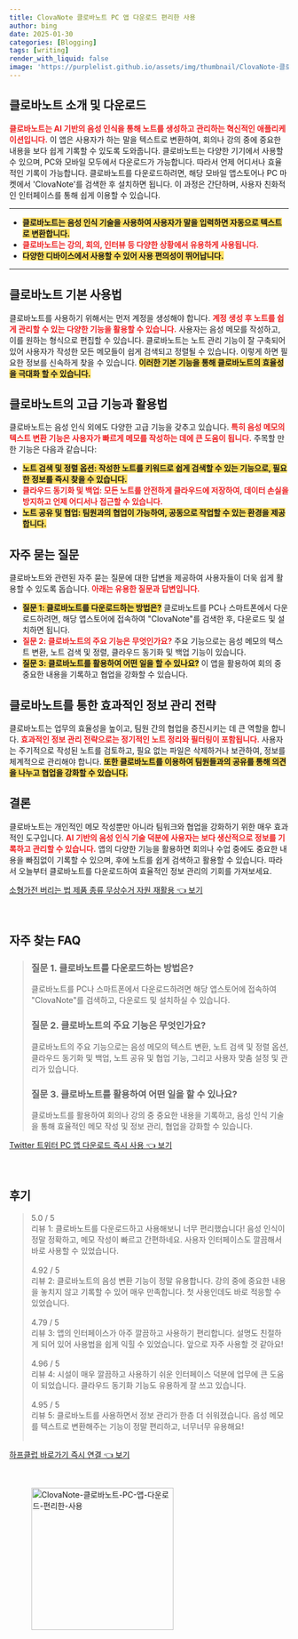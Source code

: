 ```yaml
---
title: ClovaNote 클로바노트 PC 앱 다운로드 편리한 사용
author: bing
date: 2025-01-30
categories: [Blogging]
tags: [writing]
render_with_liquid: false
image: 'https://purplelist.github.io/assets/img/thumbnail/ClovaNote-클로바노트-PC-앱-다운로드-편리한-사용.webp'
---
```



<h2 id='클로바노트_소개'>클로바노트 소개 및 다운로드</h2>

<p><b><span style="color: #ee2323;">클로바노트는 AI 기반의 음성 인식을 통해 노트를 생성하고 관리하는 혁신적인 애플리케이션입니다.</span></b> 이 앱은 사용자가 하는 말을 텍스트로 변환하여, 회의나 강의 중에 중요한 내용을 보다 쉽게 기록할 수 있도록 도와줍니다. 클로바노트는 다양한 기기에서 사용할 수 있으며, PC와 모바일 모두에서 다운로드가 가능합니다. 따라서 언제 어디서나 효율적인 기록이 가능합니다. 클로바노트를 다운로드하려면, 해당 모바일 앱스토어나 PC 마켓에서 'ClovaNote'를 검색한 후 설치하면 됩니다. 이 과정은 간단하며, 사용자 친화적인 인터페이스를 통해 쉽게 이용할 수 있습니다.</p>

<hr />

<ul>
    <li><b><span style="background-color: #ffe066;">클로바노트는 음성 인식 기술을 사용하여 사용자가 말을 입력하면 자동으로 텍스트로 변환합니다.</span></b></li>
    <li><b><span style="color: #ee2323;">클로바노트는 강의, 회의, 인터뷰 등 다양한 상황에서 유용하게 사용됩니다.</span></b></li>
    <li><b><span style="background-color: #ffe066;">다양한 디바이스에서 사용할 수 있어 사용 편의성이 뛰어납니다.</span></b></li>
</ul>

<hr />

<h2 id='클로바노트_기본_사용법'>클로바노트 기본 사용법</h2>

<p>클로바노트를 사용하기 위해서는 먼저 계정을 생성해야 합니다. <b><span style="color: #ee2323;">계정 생성 후 노트를 쉽게 관리할 수 있는 다양한 기능을 활용할 수 있습니다.</span></b> 사용자는 음성 메모를 작성하고, 이를 원하는 형식으로 편집할 수 있습니다. 클로바노트는 노트 관리 기능이 잘 구축되어 있어 사용자가 작성한 모든 메모들이 쉽게 검색되고 정렬될 수 있습니다. 이렇게 하면 필요한 정보를 신속하게 찾을 수 있습니다. <b><span style="background-color: #ffe066;">이러한 기본 기능을 통해 클로바노트의 효율성을 극대화 할 수 있습니다.</span></b></p>

<h2 id='클로바노트_고급_기능'>클로바노트의 고급 기능과 활용법</h2>

<p>클로바노트는 음성 인식 외에도 다양한 고급 기능을 갖추고 있습니다. <b><span style="color: #ee2323;">특히 음성 메모의 텍스트 변환 기능은 사용자가 빠르게 메모를 작성하는 데에 큰 도움이 됩니다.</span></b> 주목할 만한 기능은 다음과 같습니다:</p>

<ul>
    <li><b><span style="background-color: #ffe066;">노트 검색 및 정렬 옵션: 작성한 노트를 키워드로 쉽게 검색할 수 있는 기능으로, 필요한 정보를 즉시 찾을 수 있습니다.</span></b></li>
    <li><b><span style="color: #ee2323;">클라우드 동기화 및 백업: 모든 노트를 안전하게 클라우드에 저장하여, 데이터 손실을 방지하고 언제 어디서나 접근할 수 있습니다.</span></b></li>
    <li><b><span style="background-color: #ffe066;">노트 공유 및 협업: 팀원과의 협업이 가능하여, 공동으로 작업할 수 있는 환경을 제공합니다.</span></b></li>
</ul>

<h2 id='클로바노트_질문'>자주 묻는 질문</h2>

<p>클로바노트와 관련된 자주 묻는 질문에 대한 답변을 제공하여 사용자들이 더욱 쉽게 활용할 수 있도록 돕습니다. <b><span style="color: #ee2323;">아래는 유용한 질문과 답변입니다.</span></b></p>

<ul>
    <li><b><span style="background-color: #ffe066;">질문 1: 클로바노트를 다운로드하는 방법은?</span></b> 클로바노트를 PC나 스마트폰에서 다운로드하려면, 해당 앱스토어에 접속하여 "ClovaNote"를 검색한 후, 다운로드 및 설치하면 됩니다.</li>
    <li><b><span style="color: #ee2323;">질문 2: 클로바노트의 주요 기능은 무엇인가요?</span></b> 주요 기능으로는 음성 메모의 텍스트 변환, 노트 검색 및 정렬, 클라우드 동기화 및 백업 기능이 있습니다.</li>
    <li><b><span style="background-color: #ffe066;">질문 3: 클로바노트를 활용하여 어떤 일을 할 수 있나요?</span></b> 이 앱을 활용하여 회의 중 중요한 내용을 기록하고 협업을 강화할 수 있습니다.</li>
</ul>

<h2 id='클로바노트_효과'>클로바노트를 통한 효과적인 정보 관리 전략</h2>

<p>클로바노트는 업무의 효율성을 높이고, 팀원 간의 협업을 증진시키는 데 큰 역할을 합니다. <b><span style="color: #ee2323;">효과적인 정보 관리 전략으로는 정기적인 노트 정리와 필터링이 포함됩니다.</span></b> 사용자는 주기적으로 작성된 노트를 검토하고, 필요 없는 파일은 삭제하거나 보관하여, 정보를 체계적으로 관리해야 합니다. <b><span style="background-color: #ffe066;">또한 클로바노트를 이용하여 팀원들과의 공유를 통해 의견을 나누고 협업을 강화할 수 있습니다.</span></b></p>

<h2 id='클로바노트_결론'>결론</h2>

<p>클로바노트는 개인적인 메모 작성뿐만 아니라 팀워크와 협업을 강화하기 위한 매우 효과적인 도구입니다. <b><span style="color: #ee2323;">AI 기반의 음성 인식 기술 덕분에 사용자는 보다 생산적으로 정보를 기록하고 관리할 수 있습니다.</span></b> 앱의 다양한 기능을 활용하면 회의나 수업 중에도 중요한 내용을 빠짐없이 기록할 수 있으며, 후에 노트를 쉽게 검색하고 활용할 수 있습니다. 따라서 오늘부터 클로바노트를 다운로드하여 효율적인 정보 관리의 기회를 가져보세요.</p>


<p><a class="click-button" title="소형가전 버리는 법 제품 종류 무상수거 자원 재활용" href="https://purplelist.github.io/posts/%EC%86%8C%ED%98%95%EA%B0%80%EC%A0%84-%EB%B2%84%EB%A6%AC%EB%8A%94-%EB%B2%95-%EC%A0%9C%ED%92%88-%EC%A2%85%EB%A5%98-%EB%AC%B4%EC%83%81%EC%88%98%EA%B1%B0-%EC%9E%90%EC%9B%90-%EC%9E%AC%ED%99%9C%EC%9A%A9/" rel="dofollow">소형가전 버리는 법 제품 종류 무상수거 자원 재활용 👈 보기</a></p><br>
<h2 id='자주_찾는_FAQ'>자주 찾는 FAQ</h2>
<div itemscope="" itemtype="https://schema.org/FAQPage"> 
<blockquote> 
<div itemscope="" itemprop="mainEntity" itemtype="https://schema.org/Question"> 
<h3 itemprop="name">질문 1. 클로바노트를 다운로드하는 방법은?</h3> 
<div itemscope="" itemprop="acceptedAnswer" itemtype="https://schema.org/Answer"> 
<span itemprop="text"> 
<p>클로바노트를 PC나 스마트폰에서 다운로드하려면 해당 앱스토어에 접속하여 "ClovaNote"를 검색하고, 다운로드 및 설치하실 수 있습니다.</p> 
</span> 
</div> 
</div> 

<div itemscope="" itemprop="mainEntity" itemtype="https://schema.org/Question"> 
<h3 itemprop="name">질문 2. 클로바노트의 주요 기능은 무엇인가요?</h3> 
<div itemscope="" itemprop="acceptedAnswer" itemtype="https://schema.org/Answer"> 
<span itemprop="text"> 
<p>클로바노트의 주요 기능으로는 음성 메모의 텍스트 변환, 노트 검색 및 정렬 옵션, 클라우드 동기화 및 백업, 노트 공유 및 협업 기능, 그리고 사용자 맞춤 설정 및 관리가 있습니다.</p> 
</span> 
</div> 
</div> 

<div itemscope="" itemprop="mainEntity" itemtype="https://schema.org/Question"> 
<h3 itemprop="name">질문 3. 클로바노트를 활용하여 어떤 일을 할 수 있나요?</h3> 
<div itemscope="" itemprop="acceptedAnswer" itemtype="https://schema.org/Answer"> 
<span itemprop="text"> 
<p>클로바노트를 활용하여 회의나 강의 중 중요한 내용을 기록하고, 음성 인식 기술을 통해 효율적인 메모 작성 및 정보 관리, 협업을 강화할 수 있습니다.</p> 
</span> 
</div> 
</div> 

</blockquote> 
</div>
<p><a class="click-button" title="Twitter 트위터 PC 앱 다운로드 즉시 사용" href="https://purplelist.github.io/posts/Twitter-%ED%8A%B8%EC%9C%84%ED%84%B0-PC-%EC%95%B1-%EB%8B%A4%EC%9A%B4%EB%A1%9C%EB%93%9C-%EC%A6%89%EC%8B%9C-%EC%82%AC%EC%9A%A9/" rel="dofollow">Twitter 트위터 PC 앱 다운로드 즉시 사용 👈 보기</a></p><br>
<h2 id='후기'>후기</h2>
<div itemscope itemtype="https://schema.org/Product">
  <blockquote>
  <div itemprop="review" itemscope itemtype="https://schema.org/Review">
      <div itemprop="reviewRating" itemscope itemtype="https://schema.org/Rating"> <span itemprop="ratingValue">5.0</span> / <span itemprop="bestRating">5</span> </div>
      <span itemprop="reviewBody">리뷰 1: 클로바노트를 다운로드하고 사용해보니 너무 편리했습니다! 음성 인식이 정말 정확하고, 메모 작성이 빠르고 간편하네요. 사용자 인터페이스도 깔끔해서 바로 사용할 수 있었습니다.</span>
  </div>
  <br>
  <div itemprop="review" itemscope itemtype="https://schema.org/Review">
      <div itemprop="reviewRating" itemscope itemtype="https://schema.org/Rating"> <span itemprop="ratingValue">4.92</span> / <span itemprop="bestRating">5</span> </div>
      <span itemprop="reviewBody">리뷰 2: 클로바노트의 음성 변환 기능이 정말 유용합니다. 강의 중에 중요한 내용을 놓치지 않고 기록할 수 있어 매우 만족합니다. 첫 사용인데도 바로 적응할 수 있었습니다.</span>
  </div>
  <br>
  <div itemprop="review" itemscope itemtype="https://schema.org/Review">
      <div itemprop="reviewRating" itemscope itemtype="https://schema.org/Rating"> <span itemprop="ratingValue">4.79</span> / <span itemprop="bestRating">5</span> </div>
      <span itemprop="reviewBody">리뷰 3: 앱의 인터페이스가 아주 깔끔하고 사용하기 편리합니다. 설명도 친절하게 되어 있어 사용법을 쉽게 익힐 수 있었습니다. 앞으로 자주 사용할 것 같아요!</span>
  </div>
  <br>
  <div itemprop="review" itemscope itemtype="https://schema.org/Review">
      <div itemprop="reviewRating" itemscope itemtype="https://schema.org/Rating"> <span itemprop="ratingValue">4.96</span> / <span itemprop="bestRating">5</span> </div>
      <span itemprop="reviewBody">리뷰 4: 시설이 매우 깔끔하고 사용하기 쉬운 인터페이스 덕분에 업무에 큰 도움이 되었습니다. 클라우드 동기화 기능도 유용하게 잘 쓰고 있습니다.</span>
  </div>
  <br>
  <div itemprop="review" itemscope itemtype="https://schema.org/Review">
      <div itemprop="reviewRating" itemscope itemtype="https://schema.org/Rating"> <span itemprop="ratingValue">4.95</span> / <span itemprop="bestRating">5</span> </div>
      <span itemprop="reviewBody">리뷰 5: 클로바노트를 사용하면서 정보 관리가 한층 더 쉬워졌습니다. 음성 메모를 텍스트로 변환해주는 기능이 정말 편리하고, 너무너무 유용해요!</span>
  </div>
  <br>
  </blockquote>
</div>
<p><a class="click-button" title="하프클럽 바로가기 즉시 연결" href="https://purplelist.github.io/posts/%ED%95%98%ED%94%84%ED%81%B4%EB%9F%BD-%EB%B0%94%EB%A1%9C%EA%B0%80%EA%B8%B0-%EC%A6%89%EC%8B%9C-%EC%97%B0%EA%B2%B0/" rel="dofollow">하프클럽 바로가기 즉시 연결 👈 보기</a></p><br>
<figure class="image"><img src="https://purplelist.github.io/assets/img/thumbnail/ClovaNote-클로바노트-PC-앱-다운로드-편리한-사용.webp" alt="ClovaNote-클로바노트-PC-앱-다운로드-편리한-사용" width="256" height="256"></figure>